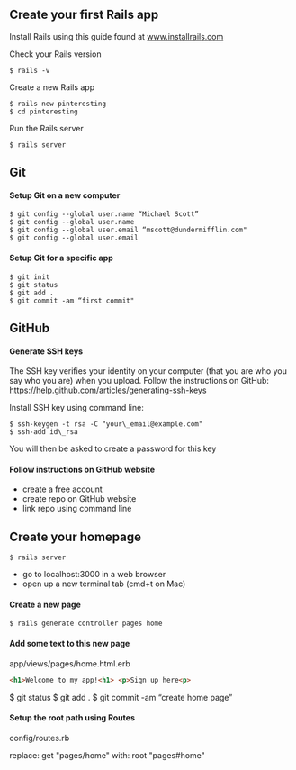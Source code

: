 ## Create your first Rails app
Install Rails using this guide found at
www.installrails.com

Check your Rails version
```
$ rails -v
```
Create a new Rails app
```
$ rails new pinteresting
$ cd pinteresting
```
Run the Rails server
```
$ rails server
```
## Git
#### Setup Git on a new computer
```
$ git config --global user.name “Michael Scott”
$ git config --global user.name
$ git config --global user.email “mscott@dundermifflin.com"
$ git config --global user.email
```
#### Setup Git for a specific app
```
$ git init
$ git status
$ git add .
$ git commit -am “first commit"
```
## GitHub
#### Generate SSH keys

The SSH key verifies your identity on your computer (that you are who you say who you are) when you upload. Follow the instructions on GitHub: https://help.github.com/articles/generating-ssh-keys

Install SSH key using command line:
```
$ ssh-keygen -t rsa -C "your\_email@example.com"
$ ssh-add id\_rsa
```
You will then be asked to create a password for this key

#### Follow instructions on GitHub website

- create a free account
- create repo on GitHub website
- link repo using command line

## Create your homepage
```
$ rails server
```
- go to localhost:3000 in a web browser
- open up a new terminal tab (cmd+t on Mac)

#### Create a new page
```
$ rails generate controller pages home
```
#### Add some text to this new page
app/views/pages/home.html.erb
```html
<h1>Welcome to my app!<h1> <p>Sign up here<p>
```
$ git status $ git add . $ git commit -am “create home page”

#### Setup the root path using Routes

config/routes.rb

replace: get "pages/home" with: root "pages#home"
